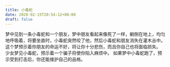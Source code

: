 ```yaml
---
title: 小毒蛇
date: 2020-02-15T20:54:12+08:00
draft: false
---
```


梦中见到一条小毒蛇和一个朋友，梦中朋友看起来像死了一样，躺倒在地上，均匀地呼吸着，将要坐直时，小毒蛇突然咬了他，然后小毒蛇和朋友消失在灌木丛中。
这个梦预示着你朋友的命运不好，将让你十分悲伤，而且你自己也将面临损失。
少女梦见小毒蛇，预示着一个骗子将使你陷入麻烦中。
如果梦中小毒蛇跑了，预示受到打击后，你还能维护自己的品格。
